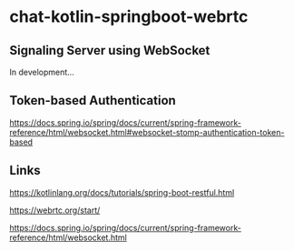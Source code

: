 # chat-kotlin-springboot-webrtc

## Signaling Server using WebSocket

In development...

## Token-based Authentication

https://docs.spring.io/spring/docs/current/spring-framework-reference/html/websocket.html#websocket-stomp-authentication-token-based


## Links
https://kotlinlang.org/docs/tutorials/spring-boot-restful.html

https://webrtc.org/start/

https://docs.spring.io/spring/docs/current/spring-framework-reference/html/websocket.html
